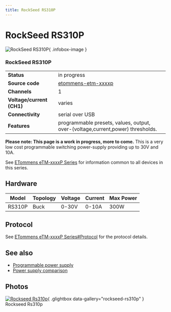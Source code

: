 ```yaml
---
title: RockSeed RS310P
---
```


# RockSeed RS310P

<div class="infobox" markdown>

![RockSeed RS310P](./img/Rockseed_rs310p.jpg){ .infobox-image }

### RockSeed RS310P

| | |
|---|---|
| **Status** | in progress |
| **Source code** | [etommens-etm-xxxxp](https://github.com/OpenTraceLab/OpenTraceCapture/tree/main/src/hardware/etommens-etm-xxxxp) |
| **Channels** | 1 |
| **Voltage/current (CH1)** | varies |
| **Connectivity** | serial over USB |
| **Features** | programmable presets, values, output, over-(voltage,current,power) thresholds. |

</div>

**Please note: This page is a work in progress, more to come.**
This is a very low cost programmable switching power-supply providing up to 30V and 10A.

See [ETommens eTM-xxxxP Series](https://sigrok.org/wiki/ETommens_eTM-xxxxP_Series) for information common to all devices in this series. 

## Hardware
| Model | Topology | Voltage | Current | Max Power |
|---|---|---|---|---|
| RS310P | Buck | 0-30V | 0-10A | 300W |

## Protocol

See [ETommens eTM-xxxxP Series#Protocol](https://sigrok.org/wiki/ETommens_eTM-xxxxP_Series#Protocol) for the protocol details.

## See also
- [Programmable power supply](https://sigrok.org/wiki/Programmable_power_supply)
- [Power supply comparison](https://sigrok.org/wiki/Power_supply_comparison)

## Photos

<div class="photo-grid" markdown>

[![Rockseed Rs310p](./img/Rockseed_rs310p.jpg)](./img/Rockseed_rs310p.jpg "Rockseed Rs310p"){ .glightbox data-gallery="rockseed-rs310p" }
<span class="caption">Rockseed Rs310p</span>

</div>
